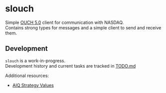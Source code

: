 
# slouch
Simple [OUCH 5.0](https://www.nasdaqtrader.com/content/technicalsupport/specifications/TradingProducts/OUCH5.0.pdf) client for communication with NASDAQ.<br>
Contains strong types for messages and a simple client to send and receive them.

## Development
`slouch` is a work-in-progress. <br>
Development history and current tasks are tracked in [TODO.md](TODO.md)

Additional resources:
- [AIQ Strategy Values](https://www.nasdaqtrader.com/TraderNews.aspx?id=ETU2023-8)

